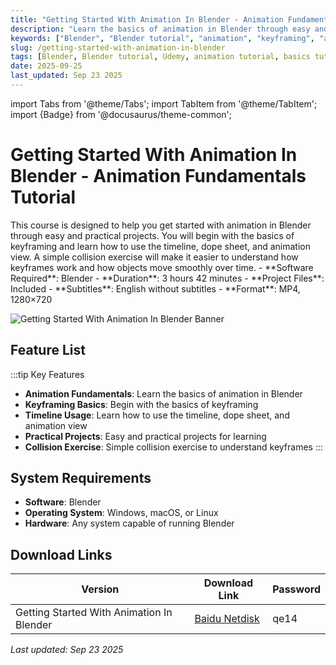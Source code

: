 ```yaml
---
title: "Getting Started With Animation In Blender - Animation Fundamentals Tutorial"
description: "Learn the basics of animation in Blender through easy and practical projects, covering keyframing, timeline, dope sheet, and animation view."
keywords: ["Blender", "Blender tutorial", "animation", "keyframing", "animation basics", "Blender fundamentals"]
slug: /getting-started-with-animation-in-blender
tags: [Blender, Blender tutorial, Udemy, animation tutorial, basics tutorial]
date: 2025-09-25
last_updated: Sep 23 2025
---
```


import Tabs from '@theme/Tabs';
import TabItem from '@theme/TabItem';
import {Badge} from '@docusaurus/theme-common';

# Getting Started With Animation In Blender - Animation Fundamentals Tutorial

<Tabs>
<TabItem value="overview" label="Overview" default>
This course is designed to help you get started with animation in Blender through easy and practical projects. You will begin with the basics of keyframing and learn how to use the timeline, dope sheet, and animation view. A simple collision exercise will make it easier to understand how keyframes work and how objects move smoothly over time.
</TabItem>
<TabItem value="specifications" label="Specifications">
- **Software Required**: Blender
- **Duration**: 3 hours 42 minutes
- **Project Files**: Included
- **Subtitles**: English without subtitles
- **Format**: MP4, 1280×720
</TabItem>
</Tabs>

![Getting Started With Animation In Blender Banner](https://www.gfxcamp.com/wp-content/uploads/2025/09/Getting-Started-With-Animation-In-Blender.jpg)

## Feature List

:::tip Key Features
- **Animation Fundamentals**: Learn the basics of animation in Blender
- **Keyframing Basics**: Begin with the basics of keyframing
- **Timeline Usage**: Learn how to use the timeline, dope sheet, and animation view
- **Practical Projects**: Easy and practical projects for learning
- **Collision Exercise**: Simple collision exercise to understand keyframes
:::

## System Requirements

- **Software**: Blender
- **Operating System**: Windows, macOS, or Linux
- **Hardware**: Any system capable of running Blender

## Download Links

| Version | Download Link | Password |
|--------|---------------|----------|
| Getting Started With Animation In Blender | [Baidu Netdisk](https://pan.baidu.com/s/1U3wn5p5_WM9jfxAZcIAS5g?pwd=qe14) | qe14 |


_Last updated: Sep 23 2025_
